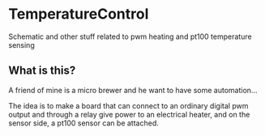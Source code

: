 TemperatureControl
==================

Schematic and other stuff related to pwm heating and pt100 temperature sensing

What is this?
--------------
A friend of mine is a micro brewer and he want to have some automation...

The idea is to make a board that can connect to an ordinary digital pwm output and through a relay give power to an electrical heater, and on the sensor side, a pt100 sensor can be attached.

